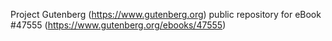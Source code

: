 Project Gutenberg (https://www.gutenberg.org) public repository for eBook #47555 (https://www.gutenberg.org/ebooks/47555)
